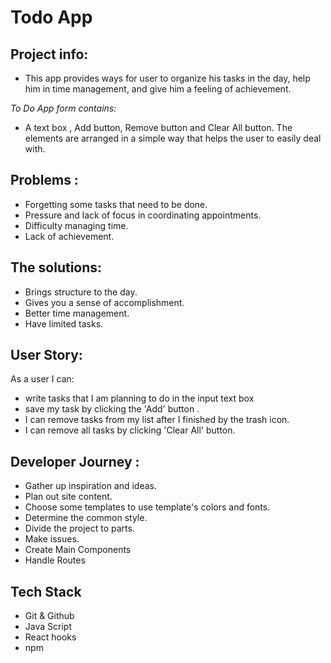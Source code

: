 # Todo App

## Project info:

- This app provides ways for user to organize his tasks in the day, help him in time management, and give him a feeling of achievement.

_To Do App form contains:_

- A text box , Add button, Remove button and Clear All button. The elements are arranged in a simple way that helps the user to easily deal with.

## Problems :

- Forgetting some tasks that need to be done.
- Pressure and lack of focus in coordinating appointments.
- Difficulty managing time.
- Lack of achievement.

## The solutions:

- Brings structure to the day.
- Gives you a sense of accomplishment.
- Better time management.
- Have limited tasks.

## User Story:

As a user I can:

- write tasks that I am planning to do in the input text box
- save my task by clicking the 'Add' button .
- I can remove tasks from my list after I finished by the trash icon.
- I can remove all tasks by clicking 'Clear All' button.

## Developer Journey :

- Gather up inspiration and ideas.
- Plan out site content.
- Choose some templates to use template's colors and fonts.
- Determine the common style.
- Divide the project to parts.
- Make issues.
- Create Main Components
- Handle Routes

## Tech Stack

- Git & Github
- Java Script
- React hooks
- npm

